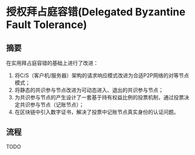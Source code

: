 # 授权拜占庭容错(Delegated Byzantine Fault Tolerance)



## 摘要
在实用拜占庭容错的基础上进行了改进：  
1. 将C/S（客户机/服务器）架构的请求响应模式改进为合适P2P网络的对等节点模式；
2. 将静态的共识参与节点改进为可动态进入、退出的共识参与节点；
3. 为共识参与节点的产生设计了一套基于持有权益比例的投票机制，通过投票决定共识参与节点（记账节点）；
4. 在区块链中引入数字证书，解决了投票中记账节点真实身份的认证问题。



## 流程

TODO
